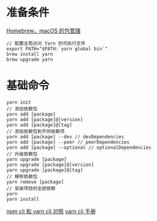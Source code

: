 # 准备条件

[Homebrew，macOS 的包管理](https://brew.sh/)

```
// 配置全局访问 Yarn 的可执行文件
export PATH="$PATH:`yarn global bin`"
brew install yarn
brew upgrade yarn
```

# 基础命令

```
yarn init
// 添加依赖包
yarn add [package]
yarn add [package]@[version]
yarn add [package]@[tag]
// 添加依赖包到不同依赖项
yarn add [package] --dev // devDependencies
yarn add [package] --peer // peerDependencies
yarn add [package] --optional // optionalDependencies
// 升级依赖包
yarn upgrade [package]
yarn upgrade [package]@[version]
yarn upgrade [package]@[tag]
// 移除依赖包
yarn remove [package]
// 安装项目的全部依赖
yarn
yarn install
```

[npm cli 和 yarn cli 对照](https://yarn.bootcss.com/docs/migrating-from-npm/#cli-commands-comparison-)
[yarn cli 手册](https://yarn.bootcss.com/docs/cli/)
